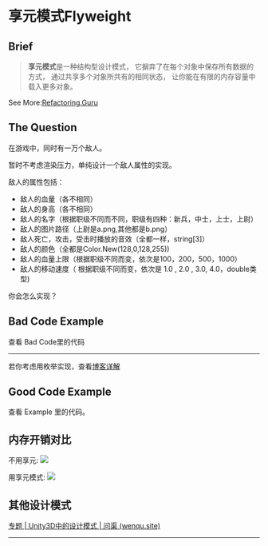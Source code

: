 <!--
 * @Author: NickPansh
 * @Date: 2023-01-31 13:27:56
 * @LastEditors: NickPansh
 * @LastEditTime: 2023-02-10 12:05:25
 * @FilePath: \Unity-Design-Pattern\Assets\StructuralPattern\Flyweight\README.md
 * @Description: 
 * 
 * Copyright (c) 2023 by nickpansh@yeah.net | wenqu.site, All Rights Reserved. 
-->
# 享元模式Flyweight


## Brief

> **享元模式**是一种结构型设计模式， 它摒弃了在每个对象中保存所有数据的方式， 通过共享多个对象所共有的相同状态， 让你能在有限的内存容量中载入更多对象。

See More:[Refactoring.Guru](https://refactoring.guru/design-patterns/flyweight)

## The Question

在游戏中，同时有一万个敌人。

暂时不考虑渲染压力，单纯设计一个敌人属性的实现。

敌人的属性包括：

- 敌人的血量（各不相同）
- 敌人的身高（各不相同）
- 敌人的名字（根据职级不同而不同，职级有四种：新兵，中士，上士，上尉）
- 敌人的图片路径（上尉是a.png,其他都是b.png）
- 敌人死亡，攻击，受击时播放的音效（全都一样，string[3]）
- 敌人的颜色（全都是Color.New(128,0,128,255))
- 敌人的血量上限（根据职级不同而变，依次是100，200，500，1000）
- 敌人的移动速度（ 根据职级不同而变，依次是 1.0 , 2.0 , 3.0, 4.0，double类型)

你会怎么实现？

## Bad Code Example

查看 Bad Code里的代码

---

若你考虑用枚举实现，查看[博客详解](https://wenqu.site/Unity%E8%AE%BE%E8%AE%A1%E6%A8%A1%E5%BC%8F%E2%80%94%E4%BA%AB%E5%85%83%E6%A8%A1%E5%BC%8F%EF%BC%88%E9%99%84%E4%BB%A3%E7%A0%81%EF%BC%89.html)

## Good Code Example

查看 Example 里的代码。

## 内存开销对比

不用享元:
![](https://wenqu-1315878694.cos.ap-shanghai.myqcloud.com/www/uploads/2023/01/31/20230131114215.png)

用享元模式:
![](https://wenqu-1315878694.cos.ap-shanghai.myqcloud.com/www/uploads/2023/01/31/20230131114910.png)

## 其他设计模式

[专题 | Unity3D中的设计模式 | 问渠 (wenqu.site)](https://wenqu.site/Unity-Design-Pattern.html)

---